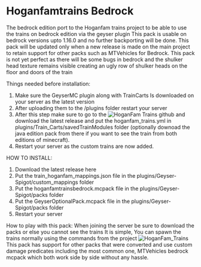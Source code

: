 # Hoganfamtrains Bedrock
The bedrock edition port to the Hoganfam trains project to be able to use the trains on bedrock edition via the geyser plugin
This pack is usable on bedrock versions upto 1.16.0 and no further backporting will be done. This pack will be updated only when a new release is made on the main project to retain support for other packs such as MTVehicles for Bedrock.
This pack is not yet perfect as there will be some bugs in bedrock and the shulker head texture remains visible creating an ugly row of shulker heads on the floor and doors of the train

Things needed before installation:
1. Make sure the GeyserMC plugin along with TrainCarts Is downloaded on your server as the latest version
2. After uploading them to the /plugins folder restart your server
3. After this step make sure to go to the ![HoganFam Trains github](https://github.com/amalon/hoganfam-trains) and download the latest release and put the hoganfam_trains.yml in plugins/Train_Carts/savedTrainModules folder (optionally downoad the java edition pack from there if you want to see the train from both editions of minecraft).
4. Restart your server as the custom trains are now added.

HOW TO INSTALL:
1. Download the latest release here
2. Put the train_hoganfam_mappings.json file in the plugins/Geyser-Spigot/custom_mappings folder
3. Put the hoganfamtrainsbedrock.mcpack file in the plugins/Geyser-Spigot/packs folder
4. Put the GeyserOptionalPack.mcpack file in the plugins/Geyser-Spigot/packs folder
5. Restart your server

How to play with this pack:
When joining the server be sure to download the packs or else you cannot see the trains
It is simple, You can spawn the trains normally using the commands from the project ![HoganFam_Trains](https://github.com/amalon/hoganfam-trains)
This pack has support for other packs that were converted and use custom damage predicates including the most common one, MTVehicles bedrock mcpack which both work side by side without any hassle.

